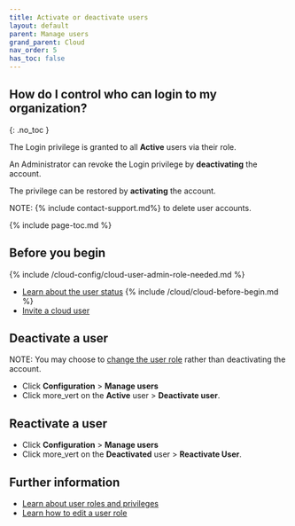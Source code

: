 ```yaml
---
title: Activate or deactivate users
layout: default
parent: Manage users
grand_parent: Cloud
nav_order: 5
has_toc: false
---
```


## How do I control who can login to my organization?
{: .no_toc }

The Login privilege is granted to all **Active** users via their role.

An Administrator can revoke the Login privilege by **deactivating** the account.

The privilege can be restored by **activating** the account.

NOTE: {% include contact-support.md%} to delete user accounts.

{% include page-toc.md %}

## Before you begin

{% include /cloud-config/cloud-user-admin-role-needed.md %}
* [Learn about the user status](/cloud/cloud-configuration/cloud-ref-user-status)
{% include /cloud/cloud-before-begin.md %}
* [Invite a cloud user](/cloud/cloud-configuration/cloud-user-invite)

## Deactivate a user

NOTE: You may choose to [change the user role](/cloud/cloud-configuration/cloud-user-edit-role) rather than deactivating the account.

* Click **Configuration** > **Manage users**
* Click <span class="material-icons md-18">more_vert</span>  on the **Active** user > **Deactivate user**.

## Reactivate a user

* Click **Configuration** > **Manage users**
* Click <span class="material-icons md-18">more_vert</span>  on the **Deactivated** user > **Reactivate User**.

## Further information

* [Learn about user roles and privileges](/cloud/cloud-configuration/cloud-ref-user-roles)
* [Learn how to edit a user role](/cloud/cloud-configuration/cloud-user-edit-role)
